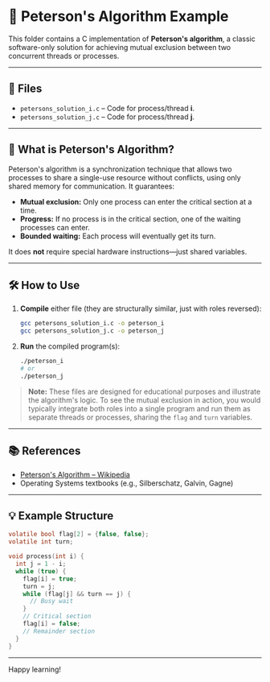 # 🧩 Peterson's Algorithm Example

This folder contains a C implementation of **Peterson's algorithm**, a classic software-only solution for achieving mutual exclusion between two concurrent threads or processes.

---

## 📄 Files

- `petersons_solution_i.c` – Code for process/thread **i**.
- `petersons_solution_j.c` – Code for process/thread **j**.

---

## 📝 What is Peterson's Algorithm?

Peterson's algorithm is a synchronization technique that allows two processes to share a single-use resource without conflicts, using only shared memory for communication. It guarantees:

- **Mutual exclusion:** Only one process can enter the critical section at a time.
- **Progress:** If no process is in the critical section, one of the waiting processes can enter.
- **Bounded waiting:** Each process will eventually get its turn.

It does **not** require special hardware instructions—just shared variables.

---

## 🛠️ How to Use

1. **Compile** either file (they are structurally similar, just with roles reversed):

   ```bash
   gcc petersons_solution_i.c -o peterson_i
   gcc petersons_solution_j.c -o peterson_j
   ```

2. **Run** the compiled program(s):

   ```bash
   ./peterson_i
   # or
   ./peterson_j
   ```

> **Note:** These files are designed for educational purposes and illustrate the algorithm's logic. To see the mutual exclusion in action, you would typically integrate both roles into a single program and run them as separate threads or processes, sharing the `flag` and `turn` variables.

---

## 📚 References

- [Peterson's Algorithm – Wikipedia](https://en.wikipedia.org/wiki/Peterson%27s_algorithm)
- Operating Systems textbooks (e.g., Silberschatz, Galvin, Gagne)

---

## 💡 Example Structure

```c
volatile bool flag[2] = {false, false};
volatile int turn;

void process(int i) {
  int j = 1 - i;
  while (true) {
    flag[i] = true;
    turn = j;
    while (flag[j] && turn == j) {
      // Busy wait
    }
    // Critical section
    flag[i] = false;
    // Remainder section
  }
}
```

---

Happy learning!
